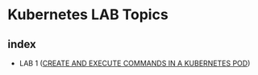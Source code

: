 # Kubernetes LAB Topics

## index
- LAB 1 ([CREATE AND EXECUTE COMMANDS IN A KUBERNETES POD](./lab_1/))
